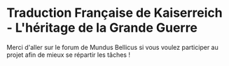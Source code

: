 # Traduction Française de Kaiserreich - L'héritage de la Grande Guerre

Merci d'aller sur le forum de Mundus Bellicus si vous voulez participer au projet afin de mieux se répartir les tâches !
